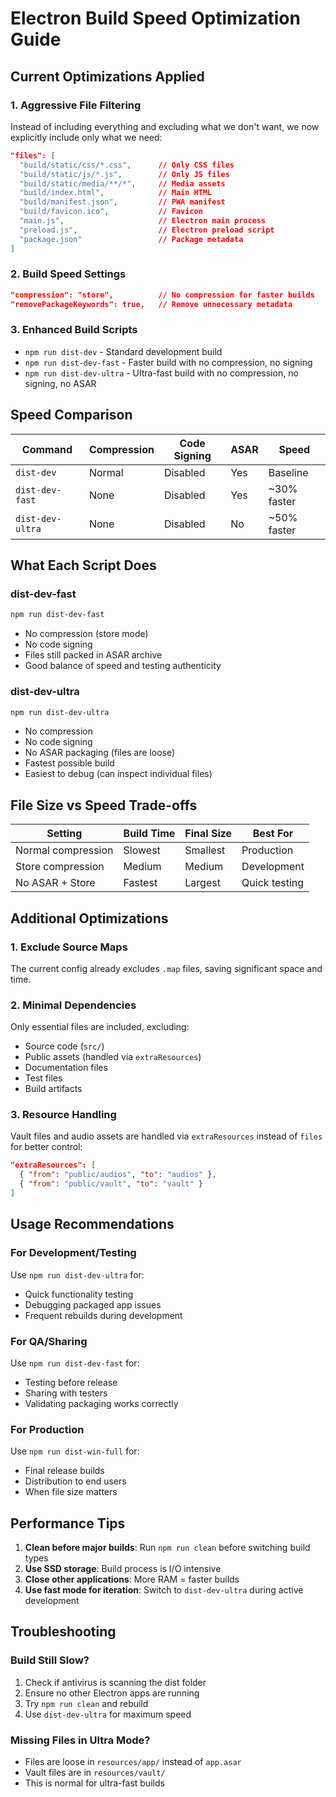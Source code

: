 # Electron Build Speed Optimization Guide

## Current Optimizations Applied

### 1. Aggressive File Filtering
Instead of including everything and excluding what we don't want, we now explicitly include only what we need:

```json
"files": [
  "build/static/css/*.css",      // Only CSS files
  "build/static/js/*.js",        // Only JS files  
  "build/static/media/**/*",     // Media assets
  "build/index.html",            // Main HTML
  "build/manifest.json",         // PWA manifest
  "build/favicon.ico",           // Favicon
  "main.js",                     // Electron main process
  "preload.js",                  // Electron preload script
  "package.json"                 // Package metadata
]
```

### 2. Build Speed Settings
```json
"compression": "store",          // No compression for faster builds
"removePackageKeywords": true,   // Remove unnecessary metadata
```

### 3. Enhanced Build Scripts
- `npm run dist-dev` - Standard development build
- `npm run dist-dev-fast` - Faster build with no compression, no signing
- `npm run dist-dev-ultra` - Ultra-fast build with no compression, no signing, no ASAR

## Speed Comparison

| Command | Compression | Code Signing | ASAR | Speed |
|---------|-------------|--------------|------|-------|
| `dist-dev` | Normal | Disabled | Yes | Baseline |
| `dist-dev-fast` | None | Disabled | Yes | ~30% faster |
| `dist-dev-ultra` | None | Disabled | No | ~50% faster |

## What Each Script Does

### dist-dev-fast
```bash
npm run dist-dev-fast
```
- No compression (store mode)
- No code signing
- Files still packed in ASAR archive
- Good balance of speed and testing authenticity

### dist-dev-ultra  
```bash
npm run dist-dev-ultra
```
- No compression
- No code signing
- No ASAR packaging (files are loose)
- Fastest possible build
- Easiest to debug (can inspect individual files)

## File Size vs Speed Trade-offs

| Setting | Build Time | Final Size | Best For |
|---------|------------|------------|----------|
| Normal compression | Slowest | Smallest | Production |
| Store compression | Medium | Medium | Development |
| No ASAR + Store | Fastest | Largest | Quick testing |

## Additional Optimizations

### 1. Exclude Source Maps
The current config already excludes `.map` files, saving significant space and time.

### 2. Minimal Dependencies
Only essential files are included, excluding:
- Source code (`src/`)
- Public assets (handled via `extraResources`)
- Documentation files
- Test files
- Build artifacts

### 3. Resource Handling
Vault files and audio assets are handled via `extraResources` instead of `files` for better control:

```json
"extraResources": [
  { "from": "public/audios", "to": "audios" },
  { "from": "public/vault", "to": "vault" }
]
```

## Usage Recommendations

### For Development/Testing
Use `npm run dist-dev-ultra` for:
- Quick functionality testing
- Debugging packaged app issues
- Frequent rebuilds during development

### For QA/Sharing
Use `npm run dist-dev-fast` for:
- Testing before release
- Sharing with testers
- Validating packaging works correctly

### For Production
Use `npm run dist-win-full` for:
- Final release builds
- Distribution to end users
- When file size matters

## Performance Tips

1. **Clean before major builds**: Run `npm run clean` before switching build types
2. **Use SSD storage**: Build process is I/O intensive
3. **Close other applications**: More RAM = faster builds
4. **Use fast mode for iteration**: Switch to `dist-dev-ultra` during active development

## Troubleshooting

### Build Still Slow?
1. Check if antivirus is scanning the dist folder
2. Ensure no other Electron apps are running
3. Try `npm run clean` and rebuild
4. Use `dist-dev-ultra` for maximum speed

### Missing Files in Ultra Mode?
- Files are loose in `resources/app/` instead of `app.asar`
- Vault files are in `resources/vault/`
- This is normal for ultra-fast builds
